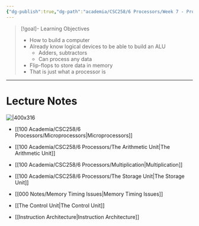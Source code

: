 ```yaml
---
{"dg-publish":true,"dg-path":"academia/CSC258/6 Processors/Week 7 - Processor Components.md","permalink":"/academia/csc-258/6-processors/week-7-processor-components/","tags":["cs","lecture","note","university"],"created":"2025-02-27T15:15:22.567-05:00","updated":"2025-03-03T23:25:56.057-05:00"}
---
```



> [!goal]- Learning Objectives
> - How to build a computer
> - Already know logical devices to be able to build an ALU
>     - Adders, subtractors
>     - Can process any data
> - Flip-flops to store data in memory
> - That is just what a processor is

---

# Lecture Notes

![|400x316](https://i.imgur.com/82C1JnT.png)

- [[100 Academia/CSC258/6 Processors/Microprocessors\|Microprocessors]]
- [[100 Academia/CSC258/6 Processors/The Arithmetic Unit\|The Arithmetic Unit]]
- [[100 Academia/CSC258/6 Processors/Multiplication\|Multiplication]]

- [[100 Academia/CSC258/6 Processors/The Storage Unit\|The Storage Unit]]
- [[000 Notes/Memory Timing Issues\|Memory Timing Issues]]
- [[The Control Unit\|The Control Unit]]
- [[Instruction Architecture\|Instruction Architecture]]
